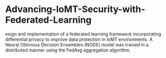 # Advancing-IoMT-Security-with-Federated-Learning
esign and implementation of a federated learning framework incorporating differential privacy to improve data protection in IoMT environments. A Neural Oblivious Decision Ensembles (NODE) model was trained in a distributed manner using the FedAvg aggregation algorithm.
